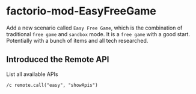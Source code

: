 # factorio-mod-EasyFreeGame

Add a new scenario called `Easy Free Game`, which is the combination of traditional `free game` and `sandbox` mode.
It is a `free game` with a good start. Potentially with a bunch of items and all tech researched.

## Introduced the Remote API

List all available APIs
```
/c remote.call("easy", "showApis")
```
